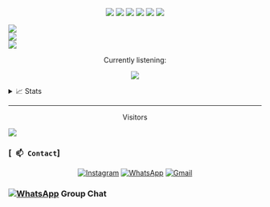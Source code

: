 <p align="center">
  <img src="https://img.shields.io/badge/-JavaScript-black?style=flat-square&logo=javascript" />
  <img src="https://img.shields.io/badge/-TypeScript-black?style=flat-square&logo=typescript" />
  <img src="https://img.shields.io/badge/-Node.js-black?style=flat-square&logo=Node.js" />
  <img src="https://img.shields.io/badge/-HTML5-black?style=flat-square&logo=html5&logoColor=e34f26" />
  <img src="https://img.shields.io/badge/-CSS3-black?style=flat-square&logo=css3&logoColor=1572b6" />
  <img src="https://img.shields.io/badge/-GitHub-black?style=flat-square&logo=github" /> <br>
</p>



![](https://github-readme-stats.vercel.app/api?username=xct007&theme=default&hide_border=true&include_all_commits=true&count_private=false)<br/>
![](https://github-readme-streak-stats.herokuapp.com/?user=xct007&theme=default&hide_border=true)<br/>
![](http://github-profile-summary-cards.vercel.app/api/cards/profile-details?username=xct007&theme=dracula)

<div align="center">
<p>Currently listening:</p>

![](https://spotify-github-profile.vercel.app/api/view.svg?uid=31jlxhrwmfioxnorylcazb44ifwy&cover_image=false&theme=default&show_offline=true&background_color=121212&bar_color=53b14f&bar_color_cover=falserue&background_color=121212&bar_color=53b14f&bar_color_cover=true)

</div>

<details>
<summary>📈 Stats</summary>
<br>
My github stats

![](http://github-profile-summary-cards.vercel.app/api/cards/repos-per-language?username=xct007&theme=dracula)
![](http://github-profile-summary-cards.vercel.app/api/cards/most-commit-language?username=xct007&theme=dracula)
<br>
</details>

___
<p align="center">Visitors</p>

![](https://count.getloli.com/get/@xct007?theme=rule34)

### [` 📫 Contact`]
<p align="center">
<a href="https://www.instagram.com/david.stefen" target="_blank"><img src="https://img.shields.io/badge/Instagram-%23E4405F.svg?&style=flat-square&logo=instagram&logoColor=white" alt="Instagram"></a>
<a href="https://api.whatsapp.com/send?phone=6282186587597&text=hi" target="_blank"><img src="https://img.shields.io/badge/Whatsapp-%808080.svg?&style=flat-square&logo=Whatsapp&logoColor=white" alt="WhatsApp"></a>
<a href="mailto:davidstefen56@gmail.com" target="_blank"><img src="https://img.shields.io/badge/Gmail-D14836?style=flat-square&logo=gmail&logoColor=white" alt="Gmail"></a>
</p>

### <a href="https://chat.whatsapp.com/CkMy4N6hOVB7nEEGe7sqmV" target="_blank"><img src="https://img.shields.io/badge/Whatsapp-%808080.svg?&style=flat-square&logo=Whatsapp&logoColor=white" alt="WhatsApp"></a> Group Chat
